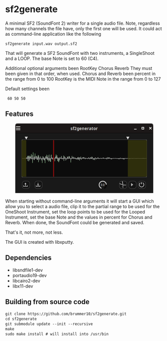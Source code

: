 # sf2generate

A minimal SF2 (SoundFont 2) writer for a single audio file.
Note, regardless how many channels the file have, only the first one will be used.
It could act as command-line application like the following

```shell
sf2generate input.wav output.sf2 
```
That will generate a SF2 SoundFont with two instruments, 
a SingleShoot and a LOOP.
The base Note is set to 60 (C4).

Additional optional arguments been RootKey Chorus Reverb
They must been given in that order, when used.
Chorus and Reverb been percent in the range from 0 to 100
RootKey is the MIDI Note in the range from 0 to 127

Default settings been
```shell
 60 50 50
```
## Features

<p align="center">
    <img src="https://github.com/brummer10/sf2generate/blob/main/sf2generate.png?raw=true" />
</p>

When starting without command-line arguments it will start a GUI which 
allow you to select a audio file,
clip it to the partial range to be used for the OneShoot Instrument,
set the loop points to be used for the Looped Instrument,
set the base Note and 
the values in percent for Chorus and Reverb. 
When done, the SoundFont could be generated and saved.

That's it, not more, not less.

The GUI is created with libxputty.


## Dependencies

- libsndfile1-dev
- portaudio19-dev
- libcairo2-dev
- libx11-dev

## Building from source code

```shell
git clone https://github.com/brummer10/sf2generate.git
cd sf2generate
git submodule update --init --recursive
make
sudo make install # will install into /usr/bin
```

